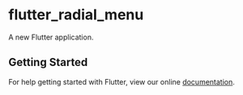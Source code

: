 # flutter_radial_menu

A new Flutter application.

## Getting Started

For help getting started with Flutter, view our online
[documentation](https://flutter.io/).
